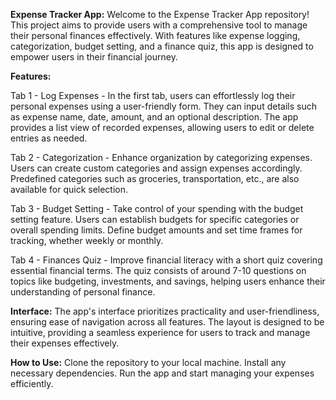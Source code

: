 **Expense Tracker App:**
Welcome to the Expense Tracker App repository! This project aims to provide users with a comprehensive tool to manage their personal finances effectively. With features like expense logging, categorization, budget setting, and a finance quiz, this app is designed to empower users in their financial journey.

**Features:**

Tab 1 - Log Expenses - 
In the first tab, users can effortlessly log their personal expenses using a user-friendly form. They can input details such as expense name, date, amount, and an optional description. The app provides a list view of recorded expenses, allowing users to edit or delete entries as needed.

Tab 2 - Categorization - 
Enhance organization by categorizing expenses. Users can create custom categories and assign expenses accordingly. Predefined categories such as groceries, transportation, etc., are also available for quick selection.

Tab 3 - Budget Setting - 
Take control of your spending with the budget setting feature. Users can establish budgets for specific categories or overall spending limits. Define budget amounts and set time frames for tracking, whether weekly or monthly.

Tab 4 - Finances Quiz - 
Improve financial literacy with a short quiz covering essential financial terms. The quiz consists of around 7-10 questions on topics like budgeting, investments, and savings, helping users enhance their understanding of personal finance.

**Interface:**
The app's interface prioritizes practicality and user-friendliness, ensuring ease of navigation across all features. The layout is designed to be intuitive, providing a seamless experience for users to track and manage their expenses effectively.

**How to Use:**
Clone the repository to your local machine.
Install any necessary dependencies.
Run the app and start managing your expenses efficiently.
